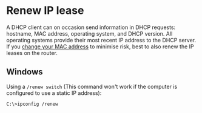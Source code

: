 # Renew IP lease 

A DHCP client can on occasion send information in DHCP requests: hostname, MAC address, operating system, and DHCP 
version. All operating systems provide their most recent IP address to the DHCP server. 
If you [change your MAC address](change-mac.md) to minimise risk, best to also renew the IP leases on the 
router.

## Windows

Using a `/renew switch` (This command won't work if the computer is configured to use a static IP address):

```
C:\>ipconfig /renew
```
